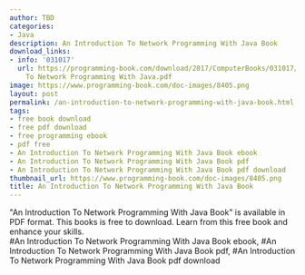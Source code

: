 ```yaml
---
author: TBD
categories:
- Java
description: An Introduction To Network Programming With Java Book
download_links:
- info: '031017'
  url: https://programming-book.com/download/2017/ComputerBooks/031017/An Introduction
    To Network Programming With Java.pdf
image: https://www.programming-book.com/doc-images/8405.png
layout: post
permalink: /an-introduction-to-network-programming-with-java-book.html
tags:
- free book download
- free pdf download
- free programming ebook
- pdf free
- An Introduction To Network Programming With Java Book ebook
- An Introduction To Network Programming With Java Book pdf
- An Introduction To Network Programming With Java Book pdf download
thumbnail_url: https://www.programming-book.com/doc-images/8405.png
title: An Introduction To Network Programming With Java Book
---
```


 
<div class="item-desc text-justify">
  "An Introduction To Network Programming With Java Book" is available in PDF format. This books is free to download. Learn from this free book and enhance your skills.
  <br>
  #An Introduction To Network Programming With Java Book ebook, #An Introduction To Network Programming With Java Book pdf, #An Introduction To Network Programming With Java Book pdf download
</div>